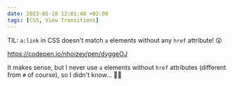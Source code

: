 ```yaml
---
date: 2023-05-18 12:01:48 +02:00
tags: [CSS, View Transitions]
---
```


TIL: `a:link` in CSS doesn't match `a` elements without any `href` attribute! 😲

https://codepen.io/nhoizey/pen/dyggeOJ

It makes sense, but I never use `a` elements without `href` attributes (different from `#` of course), so I didn't know… 🤷‍♂️
